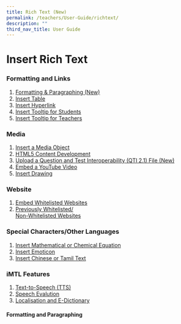 ```yaml
---
title: Rich Text (New)
permalink: /teachers/User-Guide/richtext/
description: ""
third_nav_title: User Guide
---
```

# Insert Rich Text
### Formatting and Links
1. [Formatting & Paragraphing (New)](#Formatting)
2. [Insert Table](/TeachersUG/InsertTable/)
3. [Insert Hyperlink](/TeachersUG/InsertHyperlink/)
4. [Insert Tooltip for Students](/TeachersUG/InsertStudentTooltip/)
5. [Insert Tooltip for Teachers](/TeachersUG/InsertTeachingAction/)

### Media

1. [Insert a Media Object](#introduction)
2. [HTML5 Content Development](#paragraph1)
3. [Upload a Question and Test Interoperability (QTI 2.1) File (New)](#paragraph2)
4. [Embed a YouTube Video](#paragraph3)
5. [Insert Drawing](#paragraph3)

### Website
1. [Embed Whitelisted Websites](#introduction)
2. [Previously Whitelisted/  
Non-Whitelisted Websites](#paragraph1)

### Special Characters/Other Languages
1. [Insert Mathematical or Chemical Equation](#introduction)
2. [Insert Emoticon](#paragraph1)
3. [Insert Chinese or Tamil Text](#paragraph2)

### iMTL Features
1. [Text-to-Speech (TTS)](#introduction)
2. [Speech Evalution](#paragraph1)
3. [Localisation and E-Dictionary](#paragraph2)


#### Formatting and Paragraphing<a name="Formatting"></a>